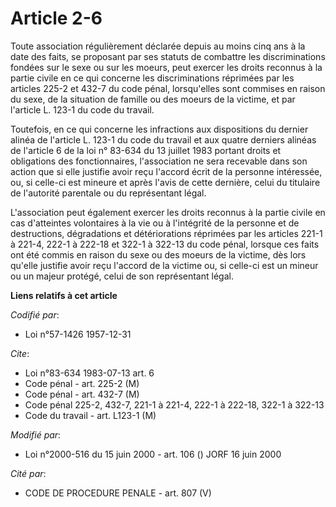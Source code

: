# Article 2-6

Toute association régulièrement déclarée depuis au moins cinq ans à la date des faits, se proposant par ses statuts de
combattre les discriminations fondées sur le sexe ou sur les moeurs, peut exercer les droits reconnus à la partie civile en
ce qui concerne les discriminations réprimées par les articles 225-2 et 432-7 du code pénal, lorsqu'elles sont commises en
raison du sexe, de la situation de famille ou des moeurs de la victime, et par l'article L. 123-1 du code du travail.

Toutefois, en ce qui concerne les infractions aux dispositions du dernier alinéa de l'article L. 123-1 du code du travail et
aux quatre derniers alinéas de l'article 6 de la loi n° 83-634 du 13 juillet 1983 portant droits et obligations des
fonctionnaires, l'association ne sera recevable dans son action que si elle justifie avoir reçu l'accord écrit de la personne
intéressée, ou, si celle-ci est mineure et après l'avis de cette dernière, celui du titulaire de l'autorité parentale ou du
représentant légal.

L'association peut également exercer les droits reconnus à la partie civile en cas d'atteintes volontaires à la vie ou à
l'intégrité de la personne et de destructions, dégradations et détériorations réprimées par les articles 221-1 à 221-4, 222-1
à 222-18 et 322-1 à 322-13 du code pénal, lorsque ces faits ont été commis en raison du sexe ou des moeurs de la victime, dès
lors qu'elle justifie avoir reçu l'accord de la victime ou, si celle-ci est un mineur ou un majeur protégé, celui de son
représentant légal.

**Liens relatifs à cet article**

_Codifié par_:

  - Loi n°57-1426 1957-12-31

_Cite_:

  - Loi n°83-634 1983-07-13 art. 6
  - Code pénal - art. 225-2 (M)
  - Code pénal - art. 432-7 (M)
  - Code pénal 225-2, 432-7, 221-1 à 221-4, 222-1 à 222-18, 322-1 à 322-13
  - Code du travail - art. L123-1 (M)

_Modifié par_:

  - Loi n°2000-516 du 15 juin 2000 - art. 106 () JORF 16 juin 2000

_Cité par_:

  - CODE DE PROCEDURE PENALE - art. 807 (V)
